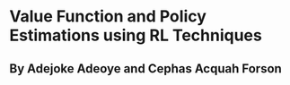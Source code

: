 # Value Function and Policy Estimations using RL Techniques

## By Adejoke Adeoye and Cephas Acquah Forson
